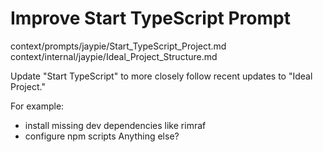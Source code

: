 # Improve Start TypeScript Prompt

<Files>
context/prompts/jaypie/Start_TypeScript_Project.md
</Files>

<Guides>
context/internal/jaypie/Ideal_Project_Structure.md
</Guides>

Update "Start TypeScript" to more closely follow recent updates to "Ideal Project."

For example:
* install missing dev dependencies like rimraf
* configure npm scripts
Anything else?
